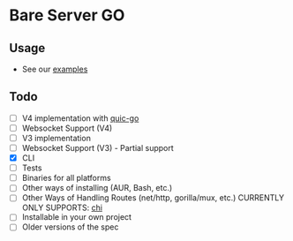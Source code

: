 # Bare Server GO

## Usage

- See our [examples](./examples/)

## Todo 

- [ ] V4 implementation with [quic-go](https://github.com/quic-go/quic-go)
- [ ] Websocket Support (V4)
- [ ] V3 implementation
- [ ] Websocket Support (V3) - Partial support
- [x] CLI
- [ ] Tests
- [ ] Binaries for all platforms
- [ ] Other ways of installing (AUR, Bash, etc.)
- [ ] Other Ways of Handling Routes (net/http, gorilla/mux, etc.) CURRENTLY ONLY SUPPORTS: [chi](https://github.com/go-chi/chi)
- [ ] Installable in your own project
- [ ] Older versions of the spec
